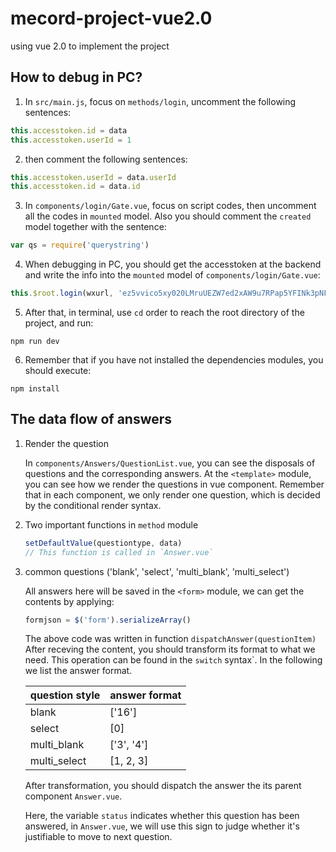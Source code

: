 # mecord-project-vue2.0
using vue 2.0 to implement the project

## How to debug in PC?

1. In `src/main.js`, focus on `methods/login`, uncomment the following sentences:
  ```javascript
  this.accesstoken.id = data    
  this.accesstoken.userId = 1  
  ```
  
2. then comment the following sentences:
  ```javascript
  this.accesstoken.userId = data.userId
  this.accesstoken.id = data.id
  ```
  
3. In `components/login/Gate.vue`, focus on script codes, then uncomment all the codes in `mounted` model. Also you should comment the `created` model together with the sentence:
  ```javascript
  var qs = require('querystring')
  ```
4. When debugging in PC, you should get the accesstoken at the backend and write the info into the `mounted` model of `components/login/Gate.vue`:
  ```javascript
  this.$root.login(wxurl, 'ez5vvico5xy020LMruUEZW7ed2xAW9u7RPap5YFINk3pNFlS6IDFYUf4VFErmjWI')  
  ```
5. After that, in terminal, use `cd` order to reach the root directory of the project, and run:
  ```Shell
  npm run dev
  ```
6. Remember that if you have not installed the dependencies modules, you should execute:
  ```Shell
  npm install
  ```
## The data flow of answers
1. Render the question

   In `components/Answers/QuestionList.vue`, you can see the disposals of questions and the corresponding answers. At the `<template>` module, you can see how we render the questions in vue component. Remember that in each component, we only render one question, which is decided by the conditional render syntax.

2. Two important functions in `method` module

   ```javascript
   setDefaultValue(questiontype, data)
   // This function is called in `Answer.vue`
   ```

3. common questions ('blank', 'select', 'multi_blank', 'multi_select')

   All answers here will be saved in the `<form>` module, we can get the contents by applying:
   ```javascript
   formjson = $('form').serializeArray()
   ```
   The above code was written in function `dispatchAnswer(questionItem)`
   After receving the content, you should transform its format to what we need. This operation can be found in the `switch` syntax`. In the following we list the answer format.

   | question style  |  answer format |
   | --------------- | ---------------|
   |      blank      |     ['16']     |
   |     select      |      [0]       |
   |   multi_blank   |   ['3', '4']   | 
   |   multi_select  |   [1, 2, 3]    |
   
   After transformation, you should dispatch the answer the its parent component `Answer.vue`.
   
   Here, the variable `status` indicates whether this question has been answered, in `Answer.vue`, we will use this sign to judge whether it's justifiable to move to next question.
